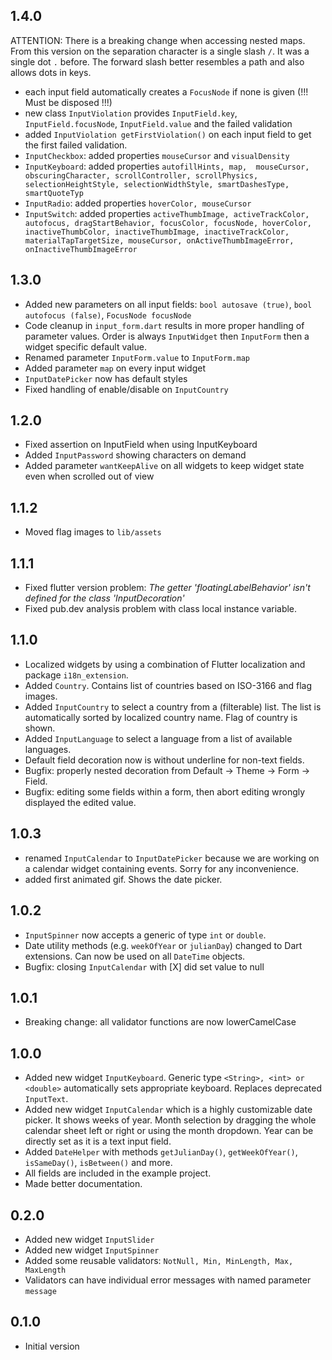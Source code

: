 ## 1.4.0

ATTENTION: There is a breaking change when accessing nested maps.
From this version on the separation character is a single slash `/`.
It was a single dot `.` before.
The forward slash better resembles a path and also allows dots in keys.

- each input field automatically creates a `FocusNode` if none
is given (!!! Must be disposed !!!)
- new class `InputViolation` provides `InputField.key`,
`InputField.focusNode`, `InputField.value`
and the failed validation
- added `InputViolation getFirstViolation()` on each input field
to get the first failed validation.
- `InputCheckbox`: added properties `mouseCursor` and `visualDensity`
- `InputKeyboard`: added properties `autofillHints, map, 
 mouseCursor, obscuringCharacter, scrollController, scrollPhysics,
 selectionHeightStyle, selectionWidthStyle, smartDashesType, smartQuoteTyp`
- `InputRadio`: added properties `hoverColor, mouseCursor`
- `InputSwitch`: added properties `activeThumbImage,
 activeTrackColor, autofocus, dragStartBehavior, focusColor,
 focusNode, hoverColor, inactiveThumbColor, inactiveThumbImage,
 inactiveTrackColor, materialTapTargetSize, mouseCursor,
 onActiveThumbImageError, onInactiveThumbImageError`


## 1.3.0

- Added new parameters on all input fields:
`bool autosave (true)`, `bool autofocus (false)`, `FocusNode focusNode`
- Code cleanup in `input_form.dart` results in more proper handling
of parameter values. Order is always `InputWidget` then `InputForm`
then a widget specific default value.
- Renamed parameter `InputForm.value` to `InputForm.map`
- Added parameter `map` on every input widget
- `InputDatePicker` now has default styles
- Fixed handling of enable/disable on `InputCountry`

## 1.2.0

- Fixed assertion on InputField when using InputKeyboard
- Added `InputPassword` showing characters on demand
- Added parameter `wantKeepAlive` on all widgets to
  keep widget state even when scrolled out of view

## 1.1.2

- Moved flag images to `lib/assets`

## 1.1.1

- Fixed flutter version problem:
 _The getter 'floatingLabelBehavior' isn't defined for the class 'InputDecoration'_
- Fixed pub.dev analysis problem with class local instance variable.

## 1.1.0

- Localized widgets by using a combination of Flutter localization
 and package `i18n_extension`.
- Added `Country`. Contains list of countries based on ISO-3166 and flag images.
- Added `InputCountry` to select a country from a (filterable) list.
 The list is automatically sorted by localized country name.
 Flag of country is shown.
- Added `InputLanguage` to select a language from a list of available languages.
- Default field decoration now is without underline for non-text fields.
- Bugfix: properly nested decoration from Default -> Theme -> Form -> Field.
- Bugfix: editing some fields within a form, then abort editing
 wrongly displayed the edited value.

## 1.0.3

- renamed `InputCalendar` to `InputDatePicker` because we are working
 on a calendar widget containing events. Sorry for any inconvenience.
- added first animated gif. Shows the date picker.

## 1.0.2

- `InputSpinner` now accepts a generic of type `int` or `double`.
- Date utility methods (e.g. `weekOfYear` or `julianDay`) changed
 to Dart extensions. Can now be used on all `DateTime` objects.
- Bugfix: closing `InputCalendar` with \[X\] did set value to null

## 1.0.1
- Breaking change: all validator functions are now lowerCamelCase

## 1.0.0

- Added new widget `InputKeyboard`.
 Generic type `<String>, <int> or <double>` automatically sets appropriate keyboard. 
 Replaces deprecated `InputText`.
- Added new widget `InputCalendar` which is a highly customizable
 date picker. It shows weeks of year.
 Month selection by dragging the whole calendar sheet left or right
 or using the month dropdown.
 Year can be directly set as it is a text input field.
- Added `DateHelper` with methods `getJulianDay()`,
 `getWeekOfYear()`, `isSameDay()`, `isBetween()` and more.
- All fields are included in the example project.
- Made better documentation.

## 0.2.0

- Added new widget `InputSlider`
- Added new widget `InputSpinner`
- Added some reusable validators: `NotNull, Min, MinLength, Max, MaxLength`
- Validators can have individual error messages with named parameter `message`

## 0.1.0

- Initial version
